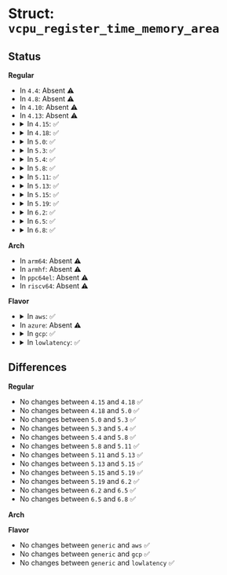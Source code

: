 # Struct: <code>vcpu_register_time_memory_area</code>

## Status
<b>Regular</b>
<ul>
<li>
In <code>4.4</code>: Absent ⚠️
</li>
<li>
In <code>4.8</code>: Absent ⚠️
</li>
<li>
In <code>4.10</code>: Absent ⚠️
</li>
<li>
In <code>4.13</code>: Absent ⚠️
</li>
<li>
<details>
<summary>In <code>4.15</code>: ✅</summary>

```c
struct vcpu_register_time_memory_area {
    union (anon) addr;
};
```
</details>
</li>
<li>
<details>
<summary>In <code>4.18</code>: ✅</summary>

```c
struct vcpu_register_time_memory_area {
    union (anon) addr;
};
```
</details>
</li>
<li>
<details>
<summary>In <code>5.0</code>: ✅</summary>

```c
struct vcpu_register_time_memory_area {
    union (anon) addr;
};
```
</details>
</li>
<li>
<details>
<summary>In <code>5.3</code>: ✅</summary>

```c
struct vcpu_register_time_memory_area {
    union (anon) addr;
};
```
</details>
</li>
<li>
<details>
<summary>In <code>5.4</code>: ✅</summary>

```c
struct vcpu_register_time_memory_area {
    union (anon) addr;
};
```
</details>
</li>
<li>
<details>
<summary>In <code>5.8</code>: ✅</summary>

```c
struct vcpu_register_time_memory_area {
    union (anon) addr;
};
```
</details>
</li>
<li>
<details>
<summary>In <code>5.11</code>: ✅</summary>

```c
struct vcpu_register_time_memory_area {
    union (anon) addr;
};
```
</details>
</li>
<li>
<details>
<summary>In <code>5.13</code>: ✅</summary>

```c
struct vcpu_register_time_memory_area {
    union (anon) addr;
};
```
</details>
</li>
<li>
<details>
<summary>In <code>5.15</code>: ✅</summary>

```c
struct vcpu_register_time_memory_area {
    union (anon) addr;
};
```
</details>
</li>
<li>
<details>
<summary>In <code>5.19</code>: ✅</summary>

```c
struct vcpu_register_time_memory_area {
    union (anon) addr;
};
```
</details>
</li>
<li>
<details>
<summary>In <code>6.2</code>: ✅</summary>

```c
struct vcpu_register_time_memory_area {
    union (anon) addr;
};
```
</details>
</li>
<li>
<details>
<summary>In <code>6.5</code>: ✅</summary>

```c
struct vcpu_register_time_memory_area {
    union (anon) addr;
};
```
</details>
</li>
<li>
<details>
<summary>In <code>6.8</code>: ✅</summary>

```c
struct vcpu_register_time_memory_area {
    union (anon) addr;
};
```
</details>
</li>
</ul>
<b>Arch</b>
<ul>
<li>
In <code>arm64</code>: Absent ⚠️
</li>
<li>
In <code>armhf</code>: Absent ⚠️
</li>
<li>
In <code>ppc64el</code>: Absent ⚠️
</li>
<li>
In <code>riscv64</code>: Absent ⚠️
</li>
</ul>
<b>Flavor</b>
<ul>
<li>
<details>
<summary>In <code>aws</code>: ✅</summary>

```c
struct vcpu_register_time_memory_area {
    union (anon) addr;
};
```
</details>
</li>
<li>
In <code>azure</code>: Absent ⚠️
</li>
<li>
<details>
<summary>In <code>gcp</code>: ✅</summary>

```c
struct vcpu_register_time_memory_area {
    union (anon) addr;
};
```
</details>
</li>
<li>
<details>
<summary>In <code>lowlatency</code>: ✅</summary>

```c
struct vcpu_register_time_memory_area {
    union (anon) addr;
};
```
</details>
</li>
</ul>

## Differences
<b>Regular</b>
<ul>
<li>
No changes between <code>4.15</code> and <code>4.18</code> ✅
</li>
<li>
No changes between <code>4.18</code> and <code>5.0</code> ✅
</li>
<li>
No changes between <code>5.0</code> and <code>5.3</code> ✅
</li>
<li>
No changes between <code>5.3</code> and <code>5.4</code> ✅
</li>
<li>
No changes between <code>5.4</code> and <code>5.8</code> ✅
</li>
<li>
No changes between <code>5.8</code> and <code>5.11</code> ✅
</li>
<li>
No changes between <code>5.11</code> and <code>5.13</code> ✅
</li>
<li>
No changes between <code>5.13</code> and <code>5.15</code> ✅
</li>
<li>
No changes between <code>5.15</code> and <code>5.19</code> ✅
</li>
<li>
No changes between <code>5.19</code> and <code>6.2</code> ✅
</li>
<li>
No changes between <code>6.2</code> and <code>6.5</code> ✅
</li>
<li>
No changes between <code>6.5</code> and <code>6.8</code> ✅
</li>
</ul>
<b>Arch</b>
<ul>
</ul>
<b>Flavor</b>
<ul>
<li>
No changes between <code>generic</code> and <code>aws</code> ✅
</li>
<li>
No changes between <code>generic</code> and <code>gcp</code> ✅
</li>
<li>
No changes between <code>generic</code> and <code>lowlatency</code> ✅
</li>
</ul>
